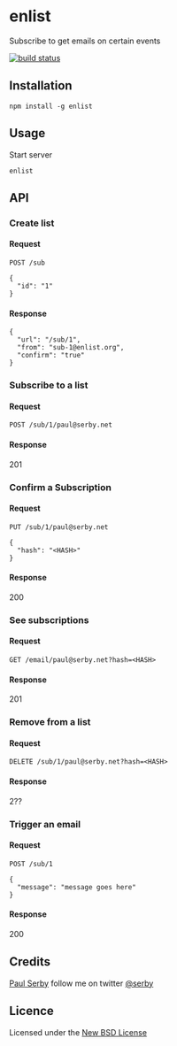 # enlist

Subscribe to get emails on certain events

[![build status](https://secure.travis-ci.org/serby/enlist.png)](http://travis-ci.org/serby/enlist)

## Installation

    npm install -g enlist

## Usage

Start server

    enlist

## API

### Create list

#### Request

    POST /sub

    {
      "id": "1"
    }

#### Response

    {
      "url": "/sub/1",
      "from": "sub-1@enlist.org",
      "confirm": "true"
    }

### Subscribe to a list

#### Request

    POST /sub/1/paul@serby.net

#### Response
201

### Confirm a Subscription

#### Request

    PUT /sub/1/paul@serby.net

    {
      "hash": "<HASH>"
    }

#### Response
200

### See subscriptions

#### Request

    GET /email/paul@serby.net?hash=<HASH>

#### Response
201

### Remove from a list

#### Request

    DELETE /sub/1/paul@serby.net?hash=<HASH>

#### Response
2??

### Trigger an email

#### Request

    POST /sub/1

    {
      "message": "message goes here"
    }

#### Response
200

## Credits
[Paul Serby](https://github.com/serby/) follow me on twitter [@serby](http://twitter.com/serby)

## Licence
Licensed under the [New BSD License](http://opensource.org/licenses/bsd-license.php)
